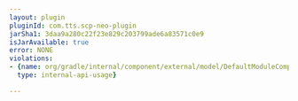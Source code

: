 ```yaml
---
layout: plugin
pluginId: com.tts.scp-neo-plugin
jarSha1: 3daa9a280c22f23e829c203799ade6a83571c0e9
isJarAvailable: true
error: NONE
violations:
- {name: org/gradle/internal/component/external/model/DefaultModuleComponentIdentifier,
  type: internal-api-usage}

---
```

